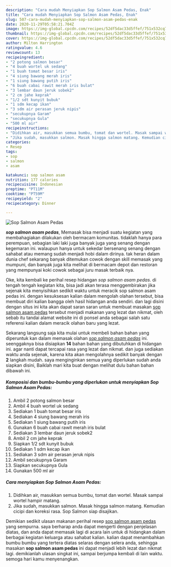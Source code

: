 ```yaml
---
description: "Cara mudah Menyiapkan Sop Salmon Asam Pedas, Enak"
title: "Cara mudah Menyiapkan Sop Salmon Asam Pedas, Enak"
slug: 507-cara-mudah-menyiapkan-sop-salmon-asam-pedas-enak
date: 2020-11-29T05:58:21.704Z
image: https://img-global.cpcdn.com/recipes/52df5dac33d5ffef/751x532cq70/sop-salmon-asam-pedas-foto-resep-utama.jpg
thumbnail: https://img-global.cpcdn.com/recipes/52df5dac33d5ffef/751x532cq70/sop-salmon-asam-pedas-foto-resep-utama.jpg
cover: https://img-global.cpcdn.com/recipes/52df5dac33d5ffef/751x532cq70/sop-salmon-asam-pedas-foto-resep-utama.jpg
author: Milton Harrington
ratingvalue: 4.6
reviewcount: 13
recipeingredient:
- "2 potong salmon besar"
- "4 buah wortel uk sedang"
- "1 buah tomat besar iris"
- "4 siung bawang merah iris"
- "1 siung bawang putih iris"
- "6 buah cabai rawit merah iris bulat"
- "3 lembar daun jeruk sobek2"
- "2 cm jahe keprak"
- "1/2 sdt kunyit bubuk"
- "1 sdm kecap ikan"
- "3 sdm air perasan jeruk nipis"
- "secukupnya Garam"
- "secukupnya Gula"
- "500 ml air"
recipeinstructions:
- "Didihkan air, masukkan semua bumbu, tomat dan wortel. Masak sampai wortel hampir matang."
- "Jika sudah, masukkan salmon. Masak hingga salmon matang. Kemudian cicipi dan koreksi rasa. Sop Salmon siap disajikan."
categories:
- Resep
tags:
- sop
- salmon
- asam

katakunci: sop salmon asam 
nutrition: 177 calories
recipecuisine: Indonesian
preptime: "PT11M"
cooktime: "PT59M"
recipeyield: "2"
recipecategory: Dinner

---
```



![Sop Salmon Asam Pedas](https://img-global.cpcdn.com/recipes/52df5dac33d5ffef/751x532cq70/sop-salmon-asam-pedas-foto-resep-utama.jpg)

<b><i>sop salmon asam pedas</i></b>, Memasak bisa menjadi suatu kegiatan yang membahagiakan dilakukan oleh bermacam komunitas. tidaklah hanya para perempuan, sebagian laki laki juga banyak juga yang senang dengan kegemaran ini. walaupun hanya untuk sekedar bersenang senang dengan sahabat atau memang sudah menjadi hobi dalam dirinya. tak heran dalam dunia chef sekarang banyak ditemukan cowok dengan skill memasak yang mumpuni, dan banyak juga kita melihat di bermacam depot dan restoran yang mempunyai koki cowok sebagai juru masak terbaik nya.



Oke, kita kembali ke perihal resep hidangan <i>sop salmon asam pedas</i>. di tengah tengah kegiatan kita, bisa jadi akan terasa menggembirakan jika sejenak kita menyisihkan sedikit waktu untuk meracik sop salmon asam pedas ini. dengan kesuksesan kalian dalam mengolah olahan tersebut, bisa membuat diri kalian bangga oleh hasil hidangan anda sendiri. dan lagi disini dengan situs ini kita akan dapat saran saran untuk membuat masakan <u>sop salmon asam pedas</u> tersebut menjadi makanan yang lezat dan nikmat, oleh sebab itu tandai alamat website ini di ponsel anda sebagai salah satu referensi kalian dalam meracik olahan baru yang lezat.


Sekarang langsung saja kita mulai untuk membeli bahan bahan yang diperuntuk kan dalam memasak olahan <u><i>sop salmon asam pedas</i></u> ini. seenggaknya bisa disiapkan <b>14</b> bahan bahan yang dibutuhkan di hidangan ini. agar nanti dapat tercapai rasa yang lezat dan nikmat. dan juga sediakan waktu anda sejenak, karena kita akan mengolahnya sedikit banyak dengan <b>2</b> langkah mudah. saya menginginkan semua yang diperlukan sudah anda siapkan disini, Baiklah mari kita buat dengan melihat dulu bahan bahan dibawah ini.

<!--inarticleads1-->

##### Komposisi dan bumbu-bumbu yang diperlukan untuk menyiapkan Sop Salmon Asam Pedas:

1. Ambil 2 potong salmon besar
1. Ambil 4 buah wortel uk sedang
1. Sediakan 1 buah tomat besar iris
1. Sediakan 4 siung bawang merah iris
1. Sediakan 1 siung bawang putih iris
1. Gunakan 6 buah cabai rawit merah iris bulat
1. Sediakan 3 lembar daun jeruk sobek2
1. Ambil 2 cm jahe keprak
1. Siapkan 1/2 sdt kunyit bubuk
1. Sediakan 1 sdm kecap ikan
1. Sediakan 3 sdm air perasan jeruk nipis
1. Ambil secukupnya Garam
1. Siapkan secukupnya Gula
1. Gunakan 500 ml air




<!--inarticleads2-->

##### Cara menyiapkan Sop Salmon Asam Pedas:

1. Didihkan air, masukkan semua bumbu, tomat dan wortel. Masak sampai wortel hampir matang.
1. Jika sudah, masukkan salmon. Masak hingga salmon matang. Kemudian cicipi dan koreksi rasa. Sop Salmon siap disajikan.




Demikian sedikit ulasan makanan perihal resep <u>sop salmon asam pedas</u> yang sempurna. saya berharap anda dapat mengerti dengan penjelasan diatas, dan anda dapat memasak lagi di acara lain untuk di hidangkan dalam berbagai kegiatan keluarga atau sahabat kalian. kalian dapat menambahkan bumbu bumbu yang tertera diatas selaras dengan selera anda, sehingga masakan <b>sop salmon asam pedas</b> ini dapat menjadi lebih lezat dan nikmat lagi. demikianlah ulasan singkat ini, sampai berjumpa kembali di lain waktu. semoga hari kamu menyenangkan.
